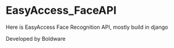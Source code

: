 # EasyAccess_FaceAPI
Here is EasyAccess Face Recognition API, mostly build in django

Developed by Boldware

